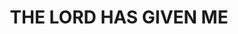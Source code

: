 ---
capo: 0
id: 0
lang: en-us
page: '207'
step: con
subtitle: ''
tags:
- pan
title: THE LORD HAS GIVEN ME
---